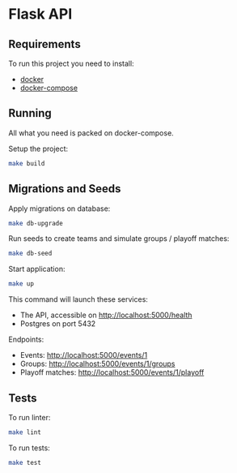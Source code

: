 # Flask API

## Requirements

To run this project you need to install:

- [docker](https://www.docker.com/)
- [docker-compose](https://docs.docker.com/compose/)

## Running

All what you need is packed on docker-compose.

Setup the project:

```bash
make build
```

## Migrations and Seeds

Apply migrations on database:

```bash
make db-upgrade
```

Run seeds to create teams and simulate groups / playoff matches:

```bash
make db-seed
```

Start application:

```bash
make up
```

This command will launch these services:

- The API, accessible on [http://localhost:5000/health](http://localhost:5000/health)
- Postgres on port 5432

Endpoints:

- Events: [http://localhost:5000/events/1](http://localhost:5000/events/1)
- Groups: [http://localhost:5000/events/1/groups](http://localhost:5000/events/1/groups)
- Playoff matches: [http://localhost:5000/events/1/playoff](http://localhost:5000/events/playoff)

## Tests

To run linter:

```bash
make lint
```

To run tests:

```bash
make test
```
